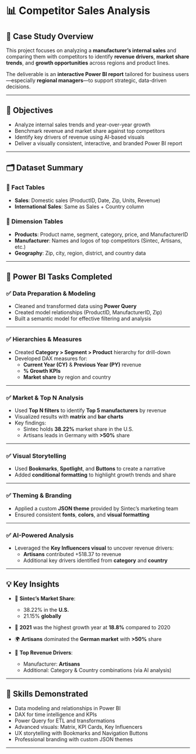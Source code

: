 # 📊 Competitor Sales Analysis 

## 🧩 Case Study Overview

This project focuses on analyzing a **manufacturer’s internal sales** and comparing them with competitors to identify **revenue drivers**, **market share trends**, and **growth opportunities** across regions and product lines.

The deliverable is an **interactive Power BI report** tailored for business users—especially **regional managers**—to support strategic, data-driven decisions.

---

## 🎯 Objectives

- Analyze internal sales trends and year-over-year growth  
- Benchmark revenue and market share against top competitors  
- Identify key drivers of revenue using AI-based visuals  
- Deliver a visually consistent, interactive, and branded Power BI report  

---

## 🗂️ Dataset Summary

### 📌 Fact Tables

- **Sales**: Domestic sales (ProductID, Date, Zip, Units, Revenue)  
- **International Sales**: Same as Sales + Country column  

### 📌 Dimension Tables

- **Products**: Product name, segment, category, price, and ManufacturerID  
- **Manufacturer**: Names and logos of top competitors (Sintec, Artisans, etc.)  
- **Geography**: Zip, city, region, district, and country data  

---

## 🔧 Power BI Tasks Completed

### ✅ Data Preparation & Modeling

- Cleaned and transformed data using **Power Query**  
- Created model relationships (ProductID, ManufacturerID, Zip)  
- Built a semantic model for effective filtering and analysis  

---

### ✅ Hierarchies & Measures

- Created **Category > Segment > Product** hierarchy for drill-down  
- Developed DAX measures for:
  - **Current Year (CY)** & **Previous Year (PY)** revenue  
  - **% Growth KPIs**  
  - **Market share** by region and country  

---

### ✅ Market & Top N Analysis

- Used **Top N filters** to identify **Top 5 manufacturers** by revenue  
- Visualized results with **matrix** and **bar charts**  
- Key findings:
  - Sintec holds **38.22%** market share in the U.S.  
  - Artisans leads in Germany with **>50%** share  

---

### ✅ Visual Storytelling

- Used **Bookmarks**, **Spotlight**, and **Buttons** to create a narrative  
- Added **conditional formatting** to highlight growth trends and share  

---

### ✅ Theming & Branding

- Applied a custom **JSON theme** provided by Sintec’s marketing team  
- Ensured consistent **fonts**, **colors**, and **visual formatting**  

---

### ✅ AI-Powered Analysis

- Leveraged the **Key Influencers visual** to uncover revenue drivers:
  - **Artisans** contributed +518.37 to revenue  
  - Additional key drivers identified from **category** and **country**  

---

## 💡 Key Insights

- 📌 **Sintec’s Market Share**:
  - 38.22% in the **U.S.**  
  - 21.15% **globally**

- 🚀 **2021** was the highest growth year at **18.8%** compared to 2020  

- 🌍 **Artisans** dominated the **German market** with **>50%** share  

- 🧠 **Top Revenue Drivers**:
  - Manufacturer: **Artisans**  
  - Additional: Category & Country combinations (via AI analysis)  

---

## 🧠 Skills Demonstrated

- Data modeling and relationships in Power BI  
- DAX for time intelligence and KPIs  
- Power Query for ETL and transformations  
- Advanced visuals: Matrix, KPI Cards, Key Influencers  
- UX storytelling with Bookmarks and Navigation Buttons  
- Professional branding with custom JSON themes  

---
